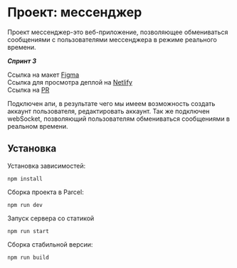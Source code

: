 # Проект: мессенджер 
Проект мессенджер-это веб-приложение, позволяющее обмениваться сообщениями с пользователями мессенджера в режиме реального времени. 

***Спринт 3***

Ссылка на макет [Figma](https://www.figma.com/file/njyjjPgy6kp0n79tn3Mn3M/PChat?node-id=0%3A1&t=qJ1olCzblo437EyZ-1)  
Ссылка для просмотра деплой на [Netlify](https://pollimchat.netlify.app)    
Ссылка на [PR](https://github.com/PolinaMakarenko/middle.messenger.praktikum.yandex/pull/5)


Подключен апи, в результате чего мы имеем возможность создать аккаунт пользователя, редактировать аккаунт. 
Так же подключен webSocket, позволяющий пользователям обмениваться cообщениями в реальном времени. 

## Установка

Установка зависимостей:
```
npm install
```

Сборка проекта в Parcel:
```
npm run dev
```

Запуск сервера со статикой

```
npm run start
```

Сборка стабильной версии: 

```
npm run build
```

